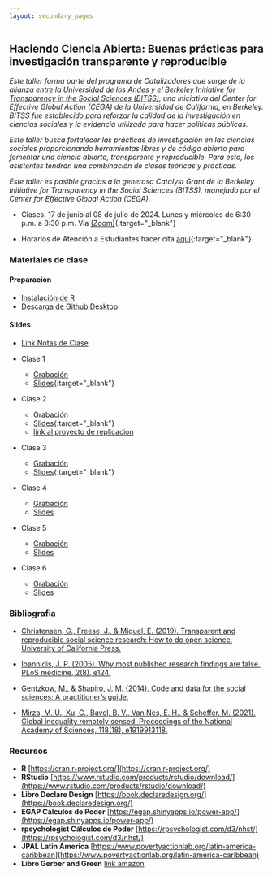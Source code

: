 ```yaml
---
layout: secondary_pages
---
```


## Haciendo Ciencia Abierta: Buenas prácticas para investigación transparente y reproducible

*Este taller forma parte del programa de Catalizadores que surge de la alianza entre la Universidad de los Andes y el [Berkeley Initiative for Transparency in the Social Sciences (BITSS)](https://www.bitss.org/), una iniciativa del Center for Effective Global Action (CEGA) de la Universidad de California, en Berkeley. BITSS fue establecido para reforzar la calidad de la investigación en ciencias sociales y la evidencia utilizada para hacer políticas públicas.*

*Este taller busca fortalecer las prácticas de investigación en las ciencias sociales proporcionando herramientas libres y de código abierto para fomentar una ciencia abierta, transparente y reproducible. Para esto, los asistentes tendrán una combinación de clases teóricas y prácticas.*

*Este taller es posible gracias a la generosa Catalyst Grant de la Berkeley Initiative for Transparency in the Social Sciences (BITSS), manejado por el Center for Effective Global Action (CEGA).*


- Clases: 17 de junio al 08 de julio de 2024. Lunes y miércoles de 6:30 p.m. a 8:30 p.m. Via [(Zoom)](https://uniandes-edu-co.zoom.us/j/81459093801){:target="_blank"}
	
	
- Horarios de Atención a Estudiantes  hacer cita [aqui](https://calendly.com/i-sarmiento/horarios-atencion-estudiantes){:target="_blank"}
	

### Materiales de clase

#### Preparación
- [Instalación de  R](https://rawcdn.githack.com/ignaciomsarmiento/BDML_USCO/53fbb98c1795eaa9c826135f3e12610d3027c896/Tutorials/01_Install_R/Install_R.html)
- [Descarga de Github Desktop](https://desktop.github.com/)


#### Slides

- [Link Notas de Clase](https://ignaciomsarmiento.github.io/HCA_Book/)

- Clase 1 
	- [Grabación](https://www.dropbox.com/scl/fi/i5mbyd7nvl4zj9jxan1ga/Clase01_HCA.mp4?rlkey=astajgivsazn53l9tp2ex2zax&dl=0)
	- [Slides](https://ignaciomsarmiento.github.io/teaching/HCA/Clase01/slides_day1#1){:target="_blank"}
	

- Clase 2 
	- [Grabación](https://www.dropbox.com/scl/fi/1lruxp8v4rc7ynn0fwasx/Clase02_HCA.mp4?rlkey=jk6urfnlfw8130jmkjll333k7&dl=0)
	- [Slides](https://ignaciomsarmiento.github.io/teaching/HCA/Clase02/slides_day2#2){:target="_blank"}
	- [link al proyecto de replicacion](https://github.com/ignaciomsarmiento/ignaciomsarmiento.github.io/tree/master/teaching/HCA/Clase02/inequality_RS)


- Clase 3 
	- [Grabación](https://www.dropbox.com/scl/fi/en3a15hd3rzv6y8vb2haj/Clase03_HCA.mov?rlkey=84ryfd66pj64u0c413w9twtqd&dl=0)
	- [Slides](https://htmlpreview.github.io/?https://github.com/guscastilloa/guscastilloa.github.io/blob/master/_projects/teaching/Clase03/Clase03.html#/title-slide){:target="_blank"}

- Clase 4
	- [Grabación](https://www.dropbox.com/scl/fi/8b98u4wv9jt0u8q37mimd/Clase04_HCA.mp4?rlkey=u4u3u0ob7jy3j3yaqiy6lx606&dl=0)
	- [Slides](https://html-preview.github.io/?url=https://github.com/guscastilloa/guscastilloa.github.io/blob/master/_projects/teaching/Clase04/Clase04.html)


- Clase 5
	- [Grabación](https://www.dropbox.com/scl/fi/t1mgpkn564yx68vjk7b3v/Clase05_HCA.mp4?rlkey=w2g2jkz4do3xuojhsad0lc3qz&dl=0)
	- [Slides](https://html-preview.github.io/?url=https://github.com/guscastilloa/guscastilloa.github.io/blob/master/_projects/teaching/Clase05/Clase05.html)



- Clase 6
	- [Grabación](https://www.dropbox.com/scl/fi/39u0bir093byhr9sf357e/Clase06_HCA.mp4?rlkey=bkoss4zz26v049o77uht2x02a&st=o0bdbv2o&dl=0)
	- [Slides](https://html-preview.github.io/?url=https://github.com/guscastilloa/guscastilloa.github.io/blob/master/_projects/teaching/Clase06/Clase06.html)


### Bibliografia

- [Christensen, G., Freese, J., & Miguel, E. (2019). Transparent and reproducible social science research: How to do open science. University of California Press.](https://www.ucpress.edu/book/9780520296954/transparent-and-reproducible-social-science-research)

- [Ioannidis, J. P. (2005). Why most published research findings are false. PLoS medicine, 2(8), e124.](https://journals.plos.org/plosmedicine/article?id=10.1371/journal.pmed.0020124&xid=17259,15700019,15700186,15700190,15700248)

- [Gentzkow, M., & Shapiro, J. M. (2014). Code and data for the social sciences: A practitioner’s guide.](https://web.stanford.edu/~gentzkow/research/CodeAndData.pdf)

- [Mirza, M. U., Xu, C., Bavel, B. V., Van Nes, E. H., & Scheffer, M. (2021). Global inequality remotely sensed. Proceedings of the National Academy of Sciences, 118(18), e1919913118.](https://www.pnas.org/doi/full/10.1073/pnas.1919913118)

### Recursos

- **R**  [https://cran.r-project.org/](https://cran.r-project.org/)
- **RStudio**  [https://www.rstudio.com/products/rstudio/download/](https://www.rstudio.com/products/rstudio/download/)
- **Libro Declare Design** [https://book.declaredesign.org/](https://book.declaredesign.org/)
- **EGAP Cálculos de Poder** [https://egap.shinyapps.io/power-app/](https://egap.shinyapps.io/power-app/)
- **rpsychologist Cálculos de Poder** [https://rpsychologist.com/d3/nhst/](https://rpsychologist.com/d3/nhst/)
- **JPAL Latin America** [https://www.povertyactionlab.org/latin-america-caribbean](https://www.povertyactionlab.org/latin-america-caribbean)
- **Libro Gerber and Green** [link amazon](https://www.amazon.com/Field-Experiments-Design-Analysis-Interpretation/dp/0393979954)

